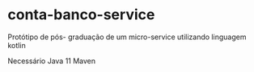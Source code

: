 # conta-banco-service
Protótipo de pós- graduação de um micro-service utilizando linguagem kotlin

Necessário
Java 11
Maven
 
